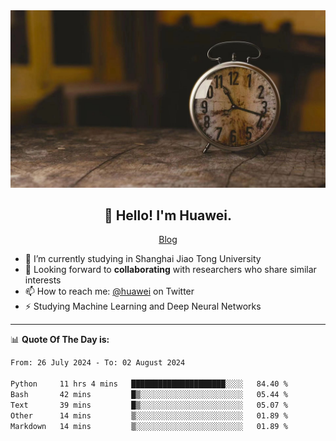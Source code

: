 <div align="center">
  <a href="https://github.com/JHW5981">
    <img src="./assets/background.jpg">
  </a>
</div>

<h2 align="center">👋 Hello! I'm Huawei.</h2>
<p align="center">
  <a href="https://blog.csdn.net/Edward__J?spm=1000.2115.3001.5343">Blog</a>
</p>


- 🔭 I’m currently studying in Shanghai Jiao Tong University
- 💬 Looking forward to **collaborating** with researchers who share similar interests
- 📫 How to reach me: [@huawei](https://twitter.com/yoohuaff) on Twitter
- ⚡ Studying Machine Learning and Deep Neural Networks

-------
📊 **Quote Of The Day is:**
<!--START_SECTION:waka-->

```txt
From: 26 July 2024 - To: 02 August 2024

Python     11 hrs 4 mins   █████████████████████░░░░   84.40 %
Bash       42 mins         █▒░░░░░░░░░░░░░░░░░░░░░░░   05.44 %
Text       39 mins         █▒░░░░░░░░░░░░░░░░░░░░░░░   05.07 %
Other      14 mins         ▒░░░░░░░░░░░░░░░░░░░░░░░░   01.89 %
Markdown   14 mins         ▒░░░░░░░░░░░░░░░░░░░░░░░░   01.89 %
```

<!--END_SECTION:waka-->
